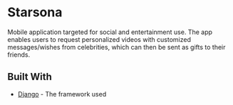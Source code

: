 # Starsona

Mobile application targeted for social and entertainment use. The app enables
users to request personalized videos with customized messages/wishes from 
celebrities, which can then be sent as gifts to their friends.


## Built With

* [Django](https://www.djangoproject.com/) - The framework used


<!--## Authors-->

<!--* **Akhilraj N S** [Github](https://github.com/akhilrajns)-->
